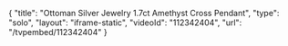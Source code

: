 {
    "title": "Ottoman Silver Jewelry 1.7ct Amethyst Cross Pendant",
    "type": "solo",
    "layout": "iframe-static",
    "videoId": "112342404",
    "url": "\/tvpembed\/112342404"
}